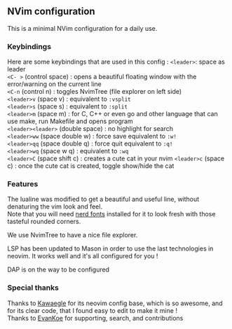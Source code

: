 ## NVim configuration

This is a minimal NVim configuration for a daily use.

### Keybindings

Here are some keybindings that are used in this config :
`<leader>`: space as leader  
`<C- >` (control space) : opens a beautiful floating window with the error/warning on the current line  
`<C-n` (control n) : toggles NvimTree (file explorer on left side)  
`<leader>v` (space v) : equivalent to `:vsplit`  
`<leader>s` (space s) : equivalent to `:split`  
`<leader>m` (space m) : for C, C++ or even go and other language that can use make, run Makefile and opens program  
`<leader><leader>` (double space) : no highlight for search  
`<leader>ww` (space double w) : force save equivalent to `:w!`  
`<leader>qq` (space double q) : force quit equivalent to `:q!`  
`<leader>wq` (space w q) : equivalent to `:wq`  
`<leader>C` (space shift c) : creates a cute cat in your nvim `<leader>c` (space c) : once the cute cat is created, toggle show/hide the cat  

### Features

The lualine was modified to get a beautiful and useful line, without denaturing the vim look and feel.  
Note that you will need [nerd fonts](https://github.com/ryanoasis/nerd-fonts) installed for it to look fresh with those tasteful rounded corners.

We use NvimTree to have a nice file explorer.

LSP has been updated to Mason in order to use the last technologies in neovim. It works well and it's all configured for you !

DAP is on the way to be configured

### Special thanks

Thanks to [Kawaegle](https://github.com/kawaegle) for its neovim config base, which is so awesome, and for its clear code, that I found easy to edit to make it mine !  
Thanks to [EvanKoe](https://github.com/evankoe) for supporting, search, and contributions  
